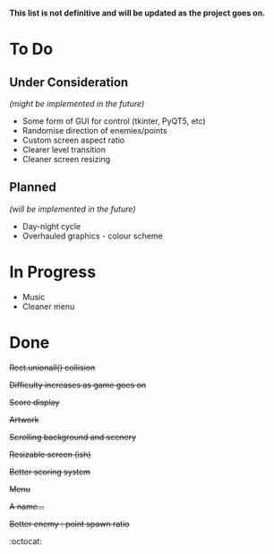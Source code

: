 **This list is not definitive and will be updated as the project goes on.**

# To Do

## Under Consideration
_(might be implemented in the future)_
- Some form of GUI for control (tkinter, PyQT5, etc)
- Randomise direction of enemies/points
- Custom screen aspect ratio
- Clearer level transition
- Cleaner screen resizing

## Planned
_(will be implemented in the future)_
- Day-night cycle
- Overhauled graphics - colour scheme

# In Progress
- Music
- Cleaner menu

# Done
~~Rect.unionall() collision~~

~~Difficulty increases as game goes on~~

~~Score display~~

~~Artwork~~

~~Scrolling background and scenery~~

~~Resizable screen (ish)~~

~~Better scoring system~~

~~Menu~~

~~A name...~~

~~Better enemy : point spawn ratio~~

:octocat:
